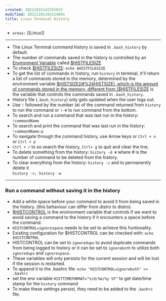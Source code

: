 ```yaml
---
created: 20211015142355033
modified: 20211101192124891
title: Linux Terminal History
---
```


- `areas:` [[Linux]]

---

- The Linux Terminal command history is saved in `.bash_history` by default.
- The number of commands saved in the history is controlled by an [Environment Variable](#Environment%20Variable) called [$HISTFILESIZE](#%24HISTFILESIZE)
- To check [$HISTFILESIZE](#%24HISTFILESIZE): `echo $HISTFILESIZE`
- To get the list of commands in history, run `history` in terminal, it'll return a list of commands stored in the memory, determined by the environment variable [$HISTSIZE](#%24HISTSIZE), which is the amount of commands stored in the memory, different from [$HISTFILESIZE](#%24HISTFILESIZE) is the variable that controls the commands saved in `.bash_history`.
- History file (`.bash_history`) only gets updated when the user logs out.
- Use `!` followed by the number (`#`) of the command returned from `history` to run the command or `!-#` to run command from the bottom.
- To search and run a command that was last run in the history: `!commandName`
- To search and print the command that was last run in the history: `!commandName:p`
- To navigate through the command history, use Arrow keys or `Ctrl + n` or `Ctrl + p`
- `Ctrl + r` to so search the history, `Ctrl+ g` to quit and clear the line.
- To delete something from the history: `history -d #` where \# is the number of command to be deleted from the history.
- To clear everything from the history: `history -c` and to permanently delete it  
  `history -c; history -w`

---

### Run a command without saving it in the history

- Add a white space before your command to avoid it from being saved in the history. (this behaviour can differ from distro to distro).
- [$HISTCONTROL](#%24HISTCONTROL) is the environment variable that controls if we want to avoid saving a command to the history if it encounters a space before the command.
- `HISTCONTROL=ignorespace` needs to be set to achieve this funtionality.
- Existing configuration for $HISTCONTROL can be checked with: `echo $HISTCONTROL`
- HISTCONTROL can be set to `ignoredups` to avoid duplicate commands from being logged to history or it can be set to `ignoreboth` to utilize both `ignoredups` and `ignorespace`.
- These variables will only persists for the current session and will be lost if the session is restarted.
- To append it to the .bashrc file: `echo "HISTCONTROL=ignoreboth" >> .bashrc`
- set the env variable `HISTTIMEFORMAT="%/d/%m/%y %T"` to get date/time stamp for the `history` command
- To make these settings persist, they need to be added to the `.bashrc` file.
